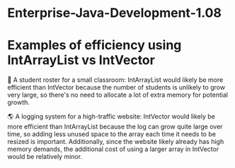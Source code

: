 # Enterprise-Java-Development-1.08


# Examples of efficiency using IntArrayList vs IntVector

:memo: A student roster for a small classroom: IntArrayList would likely be more efficient than IntVector because the number of students is unlikely to grow very large, so there's no need to allocate a lot of extra memory for potential growth.

:earth_americas: A logging system for a high-traffic website: IntVector would likely be more efficient than IntArrayList because the log can grow quite large over time, so adding less unused space to the array each time it needs to be resized is important. Additionally, since the website likely already has high memory demands, the additional cost of using a larger array in IntVector would be relatively minor.
